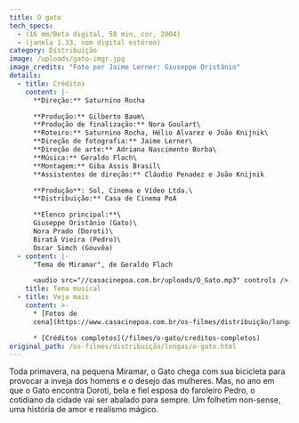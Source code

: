 ```yaml
---
title: O gato
tech_specs:
  - (16 mm/Beta digital, 58 min, cor, 2004)
  - (janela 1.33, som digital estéreo)
category: Distribuição
image: /uploads/gato-imgr.jpg
image_credits: "Foto por Jaime Lerner: Giuseppe Oristânio"
details:
  - title: Créditos
    content: |-
      **Direção:** Saturnino Rocha

      **Produção:** Gilberto Baum\
      **Produção de finalização:** Nora Goulart\
      **Roteiro:** Saturnino Rocha, Hélio Alvarez e João Knijnik\
      **Direção de fotografia:** Jaime Lerner\
      **Direção de arte:** Adriana Nascimento Borba\
      **Música:** Geraldo Flach\
      **Montagem:** Giba Assis Brasil\
      **Assistentes de direção:** Cláudio Penadez e João Knijnik

      **Produção**: Sol, Cinema e Vídeo Ltda.\
      **Distribuição:** Casa de Cinema PoA

      **Elenco principal:**\
      Giuseppe Oristânio (Gato)\
      Nora Prado (Doroti)\
      Biratã Vieira (Pedro)\
      Oscar Simch (Gouvêa)
  - content: |-
      "Tema de Miramar", de Geraldo Flach

      <audio src="//casacinepoa.com.br/uploads/O_Gato.mp3" controls />
    title: Tema musical
  - title: Veja mais
    content: >-
      * [Fotos de
      cena](https://www.casacinepoa.com.br/os-filmes/distribuição/longas/o-gato/fotos-de-cena.html)

      * [Créditos completos](/filmes/o-gato/creditos-completos)
original_path: /os-filmes/distribuição/longas/o-gato.html
---
```

Toda primavera, na pequena Miramar, o Gato chega com sua bicicleta para provocar a inveja dos homens e o desejo das mulheres. Mas, no ano em que o Gato encontra Doroti, bela e fiel esposa do faroleiro Pedro, o cotidiano da cidade vai ser abalado para sempre. Um folhetim non-sense, uma história de amor e realismo mágico.
